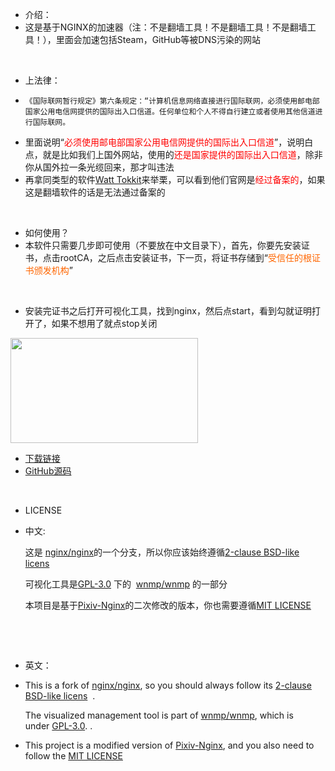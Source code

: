 <ul>
 	<li>介绍：</li>
 	<li>这是基于NGINX的加速器（注：不是翻墙工具！不是翻墙工具！不是翻墙工具！），里面会加速包括Steam，GitHub等被DNS污染的网站</li>
</ul>
&nbsp;
<ul>
 	<li>上法律：</li>
 	<li>
<pre class="hl"><code class="">《国际联网暂行规定》第六条规定：“计算机信息网络直接进行国际联网，必须使用邮电部国家公用电信网提供的国际出入口信道。任何单位和个人不得自行建立或者使用其他信道进行国际联网。</code></pre>
</li>
 	<li>里面说明“<span style="color: #ff0000;">必须使用邮电部国家公用电信网提供的国际出入口信道</span>”，说明白点，就是比如我们上国外网站，使用的<span style="color: #ff0000;">还是国家提供的国际出入口信道</span>，除非你从国外拉一条光缆回来，那才叫违法</li>
 	<li>再拿同类型的软件<a href="http://steampp.net">Watt Tokkit</a>来举栗，可以看到他们官网是<span style="color: #ff0000;">经过备案的</span>，如果这是翻墙软件的话是无法通过备案的</li>
</ul>
&nbsp;
<ul>
 	<li>如何使用？</li>
 	<li>本软件只需要几步即可使用（不要放在中文目录下），首先，你要先安装证书，点击rootCA，之后点击安装证书，下一页，将证书存储到“<span style="color: #ff6600;">受信任的根证书颁发机构</span>”</li>
</ul>
&nbsp;
<ul>
 	<li>安装完证书之后打开可视化工具，找到nginx，然后点start，看到勾就证明打开了，如果不想用了就点stop关闭</li>
</ul>
<img class="alignnone size-medium wp-image-103" src="https://haoming.gq/wp-content/uploads/2023/01/屏幕截图-2023-01-21-152344-300x168.png" alt="" width="300" height="168" />
<ul>
 	<li><a href="http://download.haoming.gq/steam-anti-dns-poisoning.7z">下载链接</a></li>
 	<li><a href="https://github.com/hhm1/steam-anti-dns-poisoning">GitHub源码</a></li>
</ul>
&nbsp;
<ul>
 	<li>LICENSE</li>
 	<li>
<p dir="auto">中文:</p>
这是 <a href="https://github.com/nginx/nginx">nginx/nginx</a>的一个分支，所以你应该始终遵循<a href="http://nginx.org/LICENSE" rel="nofollow">2-clause BSD-like licens</a>

可视化工具是<a href="https://github.com/wnmp/wnmp/blob/master/LICENSE">GPL-3.0</a> 下的  <a href="https://github.com/wnmp/wnmp">wnmp/wnmp</a> 的一部分

本项目是基于<a href="https://github.com/mashirozx/Pixiv-Nginx" target="_blank" rel="noopener">Pixiv-Nginx</a>的二次修改的版本，你也需要遵循<a href="https://github.com/mashirozx/Pixiv-Nginx/blob/main/LICENSE" target="_blank" rel="noopener">MIT LICENSE</a></li>
</ul>
&nbsp;

&nbsp;
<ul>
 	<li>英文：</li>
 	<li>
<p dir="auto">This is a fork of <a href="https://github.com/nginx/nginx">nginx/nginx</a>, so you should always follow its <a href="http://nginx.org/LICENSE" rel="nofollow">2-clause BSD-like licens</a>  .</p>
<p dir="auto">The visualized management tool is part of <a href="https://github.com/wnmp/wnmp">wnmp/wnmp</a>, which is under <a href="https://github.com/wnmp/wnmp/blob/master/LICENSE">GPL-3.0</a>. .</p>
</li>
 	<li>
<p dir="auto">This project is a modified version of <a href="https://github.com/mashirozx/Pixiv-Nginx" target="_blank" rel="noopener">Pixiv-Nginx</a>, and you also need to follow the <a href="https://github.com/mashirozx/Pixiv-Nginx/blob/main/LICENSE" target="_blank" rel="noopener">MIT LICENSE</a></p>
</li>
</ul>
&nbsp;

&nbsp;
